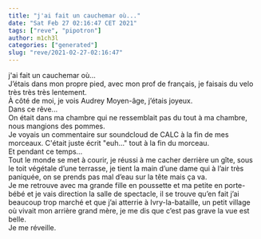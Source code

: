 ```yaml
---
title: "j'ai fait un cauchemar où..."
date: "Sat Feb 27 02:16:47 CET 2021"
tags: ["reve", "pipotron"]
author: m1ch3l
categories: ["generated"]
slug: "reve/2021-02-27-02:16:47"
---
```


j'ai fait un cauchemar où...<br>
J’étais dans mon propre pied, avec mon prof de français, je faisais du velo très très très lentement.<br>
À côté de moi, je vois Audrey Moyen-âge, j’étais joyeux.<br>
Dans ce rêve...<br>
On était dans ma chambre qui ne ressemblait pas du tout à ma chambre, nous mangions des pommes.<br>
Je voyais un commentaire sur soundcloud de CALC à la fin de mes morceaux. C'était juste écrit "euh..." tout à la fin du morceau.<br>
Et pendant ce temps...<br>
Tout le monde se met à courir, je réussi à me cacher derrière un gîte, sous le toit végétale d’une terrasse, je tient la main d’une dame qui à l’air très paniquée, on se prends pas mal d’eau sur la tête mais ça va.<br>
Je me retrouve avec ma grande fille en poussette et ma petite en porte-bébé et je vais direction la salle de spectacle, il se trouve qu’en fait j’ai beaucoup trop marché et que j’ai atterrie à Ivry-la-bataille, un petit village où vivait mon arrière grand mère, je me dis que c’est pas grave la vue est belle.<br>
Je me réveille.<br>
